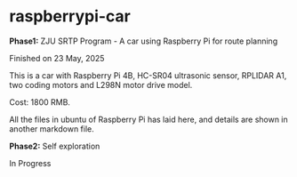 # raspberrypi-car
**Phase1:** ZJU SRTP Program - A car using Raspberry Pi for route planning

Finished on 23 May, 2025

This is a car with Raspberry Pi 4B, HC-SR04 ultrasonic sensor, RPLIDAR A1, two coding motors and L298N motor drive model.

Cost: 1800 RMB.

All the files in ubuntu of Raspberry Pi has laid here, and details are shown in another markdown file.

**Phase2:** Self exploration

In Progress

